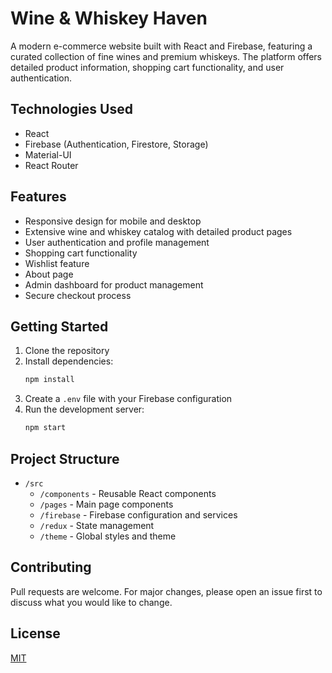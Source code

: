 # Wine & Whiskey Haven

A modern e-commerce website built with React and Firebase, featuring a curated collection of fine wines and premium whiskeys. The platform offers detailed product information, shopping cart functionality, and user authentication.

## Technologies Used

- React
- Firebase (Authentication, Firestore, Storage)
- Material-UI
- React Router

## Features

- Responsive design for mobile and desktop
- Extensive wine and whiskey catalog with detailed product pages
- User authentication and profile management
- Shopping cart functionality
- Wishlist feature
- About page
- Admin dashboard for product management
- Secure checkout process

## Getting Started

1. Clone the repository
2. Install dependencies:
   ```bash
   npm install
   ```
3. Create a `.env` file with your Firebase configuration
4. Run the development server:
   ```bash
   npm start
   ```

## Project Structure

- `/src`
  - `/components` - Reusable React components
  - `/pages` - Main page components
  - `/firebase` - Firebase configuration and services
  - `/redux` - State management
  - `/theme` - Global styles and theme

## Contributing

Pull requests are welcome. For major changes, please open an issue first to discuss what you would like to change.

## License

[MIT](https://choosealicense.com/licenses/mit/)
